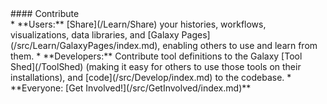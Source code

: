 <div class='center'>
#### Contribute
</div>
* **Users:** [Share](/Learn/Share) your histories, workflows, visualizations, data libraries, and [Galaxy Pages](/src/Learn/GalaxyPages/index.md), enabling others to use and learn from them.
* **Developers:** Contribute tool definitions to the Galaxy [Tool Shed](/ToolShed) (making it easy for others to use those tools on their installations), and [code](/src/Develop/index.md) to the codebase.
* **Everyone: [Get Involved!](/src/GetInvolved/index.md)**
